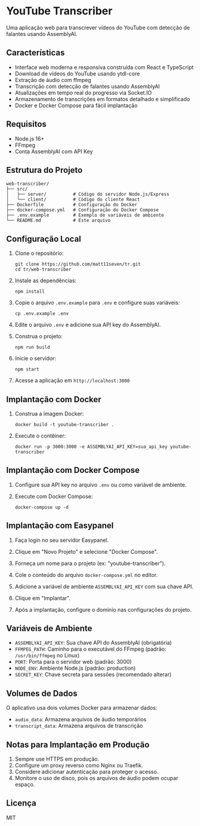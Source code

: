 # YouTube Transcriber

Uma aplicação web para transcrever vídeos do YouTube com detecção de falantes usando AssemblyAI.

## Características

- Interface web moderna e responsiva construída com React e TypeScript
- Download de vídeos do YouTube usando ytdl-core
- Extração de áudio com ffmpeg
- Transcrição com detecção de falantes usando AssemblyAI
- Atualizações em tempo real do progresso via Socket.IO
- Armazenamento de transcrições em formatos detalhado e simplificado
- Docker e Docker Compose para fácil implantação

## Requisitos

- Node.js 16+
- FFmpeg
- Conta AssemblyAI com API Key

## Estrutura do Projeto

```
web-transcriber/
├── src/
│   ├── server/          # Código do servidor Node.js/Express
│   └── client/          # Código do cliente React
├── Dockerfile           # Configuração do Docker
├── docker-compose.yml   # Configuração do Docker Compose
├── .env.example         # Exemplo de variáveis de ambiente
└── README.md            # Este arquivo
```

## Configuração Local

1. Clone o repositório:
   ```
   git clone https://github.com/matt11seven/tr.git
   cd tr/web-transcriber
   ```

2. Instale as dependências:
   ```
   npm install
   ```

3. Copie o arquivo `.env.example` para `.env` e configure suas variáveis:
   ```
   cp .env.example .env
   ```

4. Edite o arquivo `.env` e adicione sua API key do AssemblyAI.

5. Construa o projeto:
   ```
   npm run build
   ```

6. Inicie o servidor:
   ```
   npm start
   ```

7. Acesse a aplicação em `http://localhost:3000`

## Implantação com Docker

1. Construa a imagem Docker:
   ```
   docker build -t youtube-transcriber .
   ```

2. Execute o contêiner:
   ```
   docker run -p 3000:3000 -e ASSEMBLYAI_API_KEY=sua_api_key youtube-transcriber
   ```

## Implantação com Docker Compose

1. Configure sua API key no arquivo `.env` ou como variável de ambiente.

2. Execute com Docker Compose:
   ```
   docker-compose up -d
   ```

## Implantação com Easypanel

1. Faça login no seu servidor Easypanel.

2. Clique em "Novo Projeto" e selecione "Docker Compose".

3. Forneça um nome para o projeto (ex: "youtube-transcriber").

4. Cole o conteúdo do arquivo `docker-compose.yml` no editor.

5. Adicione a variável de ambiente `ASSEMBLYAI_API_KEY` com sua chave API.

6. Clique em "Implantar".

7. Após a implantação, configure o domínio nas configurações do projeto.

## Variáveis de Ambiente

- `ASSEMBLYAI_API_KEY`: Sua chave API do AssemblyAI (obrigatória)
- `FFMPEG_PATH`: Caminho para o executável do FFmpeg (padrão: `/usr/bin/ffmpeg` no Linux)
- `PORT`: Porta para o servidor web (padrão: 3000)
- `NODE_ENV`: Ambiente Node.js (padrão: production)
- `SECRET_KEY`: Chave secreta para sessões (recomendado alterar)

## Volumes de Dados

O aplicativo usa dois volumes Docker para armazenar dados:

- `audio_data`: Armazena arquivos de áudio temporários
- `transcript_data`: Armazena arquivos de transcrição

## Notas para Implantação em Produção

1. Sempre use HTTPS em produção.
2. Configure um proxy reverso como Nginx ou Traefik.
3. Considere adicionar autenticação para proteger o acesso.
4. Monitore o uso de disco, pois os arquivos de áudio podem ocupar espaço.

## Licença

MIT
